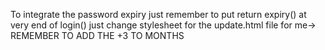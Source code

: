 To integrate the password expiry just remember to put return expiry() at very end of login()
just change stylesheet for the update.html file 
for me-> REMEMBER TO ADD THE +3 TO MONTHS 

